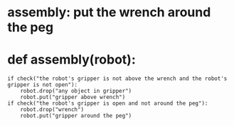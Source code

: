 # assembly: put the wrench around the peg
# def assembly(robot):
    if check("the robot's gripper is not above the wrench and the robot's gripper is not open"):
        robot.drop("any object in gripper")
        robot.put("gripper above wrench")
    if check("the robot's gripper is open and not around the peg"):
        robot.drop("wrench")
        robot.put("gripper around the peg")